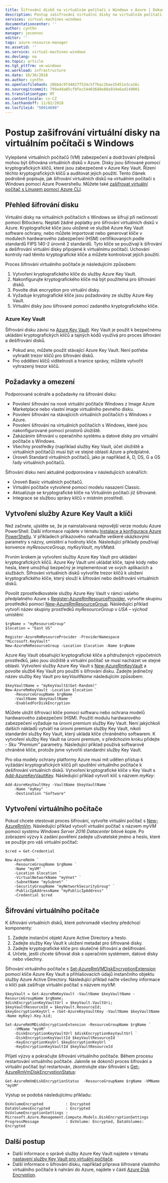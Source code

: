 ```yaml
---
title: Šifrování disků na virtuálním počítači s Windows v Azure | Dokumentace Microsoftu
description: Postup zašifrování virtuální disky na virtuálním počítači s Windows pro zvýšení zabezpečení pomocí Azure Powershellu
services: virtual-machines-windows
documentationcenter: ''
author: cynthn
manager: jeconnoc
editor: ''
tags: azure-resource-manager
ms.assetid: ''
ms.service: virtual-machines-windows
ms.devlang: na
ms.topic: article
ms.tgt_pltfrm: vm-windows
ms.workload: infrastructure
ms.date: 10/30/2018
ms.author: cynthn
ms.openlocfilehash: 28bb4c9fd4827f534c5f7bac2bae15451e3ca16c
ms.sourcegitcommit: 799a4da85cf0fec54403688e88a934e6ad149001
ms.translationtype: MT
ms.contentlocale: cs-CZ
ms.lasthandoff: 11/02/2018
ms.locfileid: "50914698"
---
```

# <a name="how-to-encrypt-virtual-disks-on-a-windows-vm"></a>Postup zašifrování virtuální disky na virtuálním počítači s Windows
Vylepšené virtuálních počítačů (VM) zabezpečení a dodržování předpisů mohou být šifrována virtuálních disků v Azure. Disky jsou šifrované pomocí kryptografických klíčů, které jsou zabezpečené v Azure Key Vault. Řízení těchto kryptografických klíčů a auditovat jejich použití. Tento článek podrobně popisuje, jak šifrování virtuálních disků na virtuálním počítači s Windows pomocí Azure Powershellu. Můžete také [zašifrovat virtuální počítač s Linuxem pomocí Azure CLI](../linux/encrypt-disks.md).

## <a name="overview-of-disk-encryption"></a>Přehled šifrování disku

Virtuální disky na virtuálních počítačích s Windows se šifrují při nečinnosti pomocí Bitlockeru. Neplatí žádné poplatky pro šifrování virtuálních disků v Azure. Kryptografické klíče jsou uložené ve službě Azure Key Vault software ochrany, nebo můžete importovat nebo generovat klíče v modulech hardwarového zabezpečení (HSM) certifikovaných podle standardů FIPS 140-2 úrovně 2 standardů. Tyto klíče se používají k šifrování a dešifrování virtuální disky připojené k virtuálnímu počítači. Uchování kontroly nad těmito kryptografické klíče a můžete kontrolovat jejich použití. 

Proces šifrování virtuálního počítače je následujícím způsobem:

1. Vytvoření kryptografického klíče do služby Azure Key Vault.
1. Nakonfigurujte kryptografického klíče má být použitelná pro šifrování disků.
1. Povolte disk encryption pro virtuální disky.
1. Vyžaduje kryptografické klíče jsou požadovány ze služby Azure Key Vault.
1. Virtuální disky jsou šifrované pomocí zadaného kryptografického klíče.

### <a name="azure-key-vault"></a>Azure Key Vault

Šifrování disku závisí na [Azure Key Vault](https://docs.microsoft.com/azure/key-vault/key-vault-whatis). Key Vault je použít k bezpečnému ukládání kryptografických klíčů a tajných kódů využívá pro proces šifrování a dešifrování disků. 
  * Pokud ano, můžete použít stávající Azure Key Vault. Není potřeba vyhradit trezor klíčů pro šifrování disků.
  * Pro oddělení klíčů viditelnosti a hranice správy, můžete vytvořit vyhrazený trezor klíčů.


## <a name="requirements-and-limitations"></a>Požadavky a omezení

Podporované scénáře a požadavky na šifrování disku:

* Povolení šifrování na nové virtuální počítače Windows z Image Azure Marketplace nebo vlastní image virtuálního pevného disku.
* Povolení šifrování na stávajících virtuálních počítačích s Windows v Azure.
* Povolení šifrování na virtuálních počítačích s Windows, které jsou nakonfigurované pomocí prostorů úložiště.
* Zakázáním šifrování u operačního systému a datové disky pro virtuální počítače s Windows.
* Všechny prostředky (například služby Key Vault, účet úložiště a virtuálních počítačů) musí být ve stejné oblasti Azure a předplatné.
* Úroveň Standard virtuálních počítačů, jako je například A, D, DS, G a GS řady virtuálních počítačů.

Šifrování disku není aktuálně podporována v následujících scénářích:

* Úroveň Basic virtuálních počítačů.
* Virtuální počítače vytvořené pomocí modelu nasazení Classic.
* Aktualizuje se kryptografické klíče na Virtuálním počítači již šifrované.
* Integrace se službou správy klíčů v místním prostředí.

## <a name="create-azure-key-vault-and-keys"></a>Vytvoření služby Azure Key Vault a klíči

Než začnete, ujistěte se, že je nainstalovaná nejnovější verze modulu Azure PowerShell. Další informace najdete v tématu [Instalace a konfigurace Azure PowerShellu](/powershell/azure/overview). V příkladech příkazového nahraďte veškeré ukázkovými parametry s názvy, umístění a hodnoty klíče. Následující příklady používají konvence *myResourceGroup*, *myKeyVault*, *myVM*atd.

Prvním krokem je vytvoření služby Azure Key Vault pro ukládání kryptografických klíčů. Azure Key Vault umí ukládat klíče, tajné kódy nebo hesla, které umožňují bezpečný je implementovat ve svých aplikacích a službách. Šifrování virtuálních disků vytvoříte trezor klíčů k uložení kryptografického klíče, který slouží k šifrování nebo dešifrování virtuálních disků. 

Povolit zprostředkovatele služby Azure Key Vault v rámci vašeho předplatného Azure s [Register-AzureRmResourceProvider](/powershell/module/azurerm.resources/register-azurermresourceprovider), vytvořte skupinu prostředků pomocí [New-AzureRmResourceGroup](/powershell/module/azurerm.resources/new-azurermresourcegroup). Následující příklad vytvoří název skupiny prostředků *myResourceGroup* v *USA – východ* umístění:

```azurepowershell-interactive
$rgName = "myResourceGroup"
$location = "East US"

Register-AzureRmResourceProvider -ProviderNamespace "Microsoft.KeyVault"
New-AzureRmResourceGroup -Location $location -Name $rgName
```

Azure Key Vault obsahující kryptografické klíče a přidružených výpočetních prostředků, jako jsou úložiště a virtuální počítač se musí nacházet ve stejné oblasti. Vytvoření služby Azure Key Vault s [New-AzureRmKeyVault](/powershell/module/azurerm.keyvault/new-azurermkeyvault) a povolte službě Key Vault pro použití s šifrování disku. Zadejte jedinečný název služby Key Vault pro *keyVaultName* následujícím způsobem:

```azurepowershell-interactive
$keyVaultName = "myKeyVault$(Get-Random)"
New-AzureRmKeyVault -Location $location `
    -ResourceGroupName $rgName `
    -VaultName $keyVaultName `
    -EnabledForDiskEncryption
```

Můžete uložit šifrovací klíče pomocí softwaru nebo ochrana modelů hardwarového zabezpečení (HSM). Použití modulu hardwarového zabezpečení vyžaduje na úrovni premium služby Key Vault. Není jakýchkoli dalších nákladů vytváří na úrovni premium služby Key Vault, nikoli standardní služby Key Vault, který ukládá klíče chráněného softwarem. K vytvoření služby Key Vault na úrovni premium, v předchozím kroku přidejte *- Sku "Premium"* parametry. Následující příklad používá softwarově chráněné klíče, protože jsme vytvořili standardní služby Key Vault. 

Pro oba modely ochrany platformy Azure musí mít udělen přístup k vyžádání kryptografických klíčů při spuštění virtuálního počítače k dešifrování virtuálních disků. Vytvoření kryptografické klíče v Key Vault s [Add-AzureKeyVaultKey](/powershell/module/azurerm.keyvault/add-azurekeyvaultkey). Následující příklad vytvoří klíč s názvem *myKey*:

```azurepowershell-interactive
Add-AzureKeyVaultKey -VaultName $keyVaultName `
    -Name "myKey" `
    -Destination "Software"
```

## <a name="create-virtual-machine"></a>Vytvoření virtuálního počítače
Pokud chcete otestovat proces šifrování, vytvořte virtuální počítač s [New-AzureRmVm](/powershell/module/azurerm.compute/new-azurermvm). Následující příklad vytvoří virtuální počítač s názvem *myVM* pomocí *systému Windows Server 2016 Datacenter* bitové kopie. Po zobrazení výzvy k zadání pověření zadejte uživatelské jméno a heslo, které se použije pro váš virtuální počítač:

```azurepowershell-interactive
$cred = Get-Credential

New-AzureRmVm `
    -ResourceGroupName $rgName `
    -Name "myVM" `
    -Location $location `
    -VirtualNetworkName "myVnet" `
    -SubnetName "mySubnet" `
    -SecurityGroupName "myNetworkSecurityGroup" `
    -PublicIpAddressName "myPublicIpAddress" `
    -Credential $cred
```


## <a name="encrypt-virtual-machine"></a>Šifrování virtuálního počítače
K šifrování virtuálních disků, které pohromadě všechny předchozí komponenty:

1. Zadejte instanční objekt Azure Active Directory a heslo.
2. Zadejte služby Key Vault k uložení metadat pro šifrované disky.
3. Zadejte kryptografické klíče pro skutečné šifrování a dešifrování.
4. Určete, jestli chcete šifrovat disk s operačním systémem, datové disky nebo všechny.

Šifrování virtuálního počítače s [Set-AzureRmVMDiskEncryptionExtension](/powershell/module/azurerm.compute/set-azurermvmdiskencryptionextension) pomocí klíče Azure Key Vault a přihlašovacích údajů instančního objektu služby Azure Active Directory. Následující příklad načte všechny informace o klíči pak zašifruje virtuální počítač s názvem *myVM*:

```azurepowershell-interactive
$keyVault = Get-AzureRmKeyVault -VaultName $keyVaultName -ResourceGroupName $rgName;
$diskEncryptionKeyVaultUrl = $keyVault.VaultUri;
$keyVaultResourceId = $keyVault.ResourceId;
$keyEncryptionKeyUrl = (Get-AzureKeyVaultKey -VaultName $keyVaultName -Name myKey).Key.kid;

Set-AzureRmVMDiskEncryptionExtension -ResourceGroupName $rgName `
    -VMName "myVM" `
    -DiskEncryptionKeyVaultUrl $diskEncryptionKeyVaultUrl `
    -DiskEncryptionKeyVaultId $keyVaultResourceId `
    -KeyEncryptionKeyUrl $keyEncryptionKeyUrl `
    -KeyEncryptionKeyVaultId $keyVaultResourceId
```

Přijetí výzvy a pokračujte šifrování virtuálního počítače. Během procesu restartování virtuálního počítače. Jakmile se dokončí proces šifrování a virtuální počítač byl restartován, zkontrolujte stav šifrování s [Get-AzureRmVmDiskEncryptionStatus](/powershell/module/azurerm.compute/get-azurermvmdiskencryptionstatus):

```azurepowershell-interactive
Get-AzureRmVmDiskEncryptionStatus  -ResourceGroupName $rgName -VMName "myVM"
```

Výstup se podobá následujícímu příkladu:

```azurepowershell-interactive
OsVolumeEncrypted          : Encrypted
DataVolumesEncrypted       : Encrypted
OsVolumeEncryptionSettings : Microsoft.Azure.Management.Compute.Models.DiskEncryptionSettings
ProgressMessage            : OsVolume: Encrypted, DataVolumes: Encrypted
```

## <a name="next-steps"></a>Další postup
* Další informace o správě služby Azure Key Vault najdete v tématu [nastavení služby Key Vault pro virtuální počítače](key-vault-setup.md).
* Další informace o šifrování disku, například příprava šifrované vlastního virtuálního počítače k nahrání do Azure, najdete v části [Azure Disk Encryption](../../security/azure-security-disk-encryption.md).
